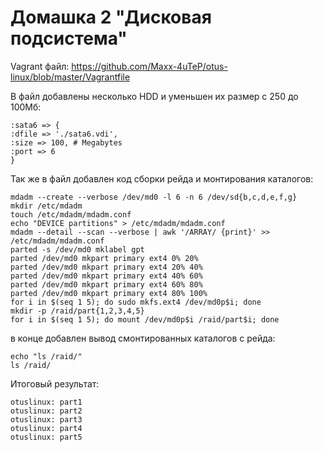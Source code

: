 # Домашка 2 "Дисковая подсистема"
Vagrant файл: <https://github.com/Maxx-4uTeP/otus-linux/blob/master/Vagrantfile>

В файл добавлены несколько HDD и уменьшен их размер с 250 до 100Мб:

    :sata6 => {
    :dfile => './sata6.vdi',
    :size => 100, # Megabytes
    :port => 6
    }

Так же в файл добавлен код сборки рейда и монтирования каталогов:

    mdadm --create --verbose /dev/md0 -l 6 -n 6 /dev/sd{b,c,d,e,f,g}
    mkdir /etc/mdadm
    touch /etc/mdadm/mdadm.conf
    echo "DEVICE partitions" > /etc/mdadm/mdadm.conf
    mdadm --detail --scan --verbose | awk '/ARRAY/ {print}' >> /etc/mdadm/mdadm.conf
    parted -s /dev/md0 mklabel gpt
    parted /dev/md0 mkpart primary ext4 0% 20%
    parted /dev/md0 mkpart primary ext4 20% 40%
    parted /dev/md0 mkpart primary ext4 40% 60%
    parted /dev/md0 mkpart primary ext4 60% 80%
    parted /dev/md0 mkpart primary ext4 80% 100%
    for i in $(seq 1 5); do sudo mkfs.ext4 /dev/md0p$i; done
    mkdir -p /raid/part{1,2,3,4,5}
    for i in $(seq 1 5); do mount /dev/md0p$i /raid/part$i; done

в конце добавлен вывод смонтированных каталогов с рейда:

    echo "ls /raid/"
    ls /raid/

Итоговый результат:

    otuslinux: part1
    otuslinux: part2
    otuslinux: part3
    otuslinux: part4
    otuslinux: part5
